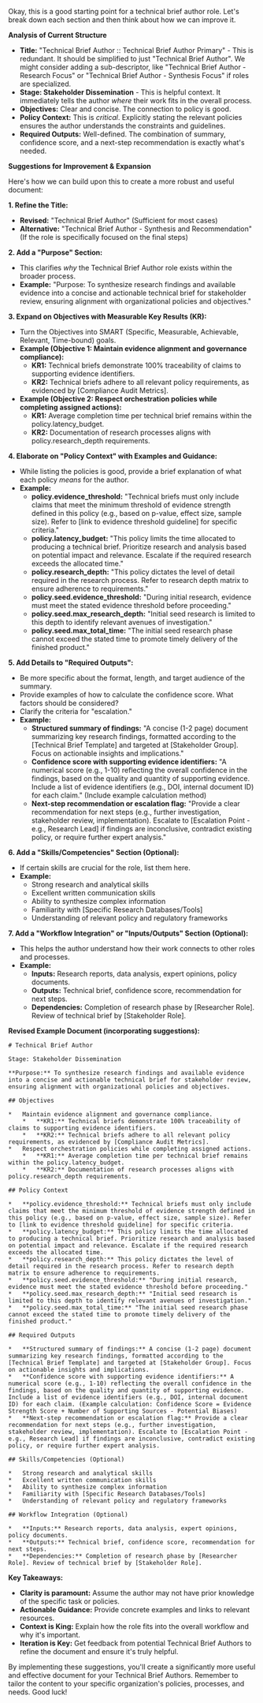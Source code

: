 Okay, this is a good starting point for a technical brief author role. Let's break down each section and then think about how we can improve it.

**Analysis of Current Structure**

*   **Title:** "Technical Brief Author :: Technical Brief Author Primary" - This is redundant.  It should be simplified to just "Technical Brief Author".  We might consider adding a sub-descriptor, like "Technical Brief Author - Research Focus" or "Technical Brief Author - Synthesis Focus" if roles are specialized.
*   **Stage: Stakeholder Dissemination** - This is helpful context. It immediately tells the author *where* their work fits in the overall process.
*   **Objectives:**  Clear and concise. The connection to policy is good.
*   **Policy Context:** This is *critical*.  Explicitly stating the relevant policies ensures the author understands the constraints and guidelines.
*   **Required Outputs:** Well-defined.  The combination of summary, confidence score, and a next-step recommendation is exactly what's needed.

**Suggestions for Improvement & Expansion**

Here's how we can build upon this to create a more robust and useful document:

**1. Refine the Title:**

*   **Revised:** "Technical Brief Author" (Sufficient for most cases)
*   **Alternative:** "Technical Brief Author - Synthesis and Recommendation" (If the role is specifically focused on the final steps)

**2. Add a "Purpose" Section:**

*   This clarifies *why* the Technical Brief Author role exists within the broader process.
*   **Example:** "Purpose: To synthesize research findings and available evidence into a concise and actionable technical brief for stakeholder review, ensuring alignment with organizational policies and objectives."

**3. Expand on Objectives with Measurable Key Results (KR):**

*   Turn the Objectives into SMART (Specific, Measurable, Achievable, Relevant, Time-bound) goals.
*   **Example (Objective 1: Maintain evidence alignment and governance compliance):**
    *   **KR1:** Technical briefs demonstrate 100% traceability of claims to supporting evidence identifiers.
    *   **KR2:** Technical briefs adhere to all relevant policy requirements, as evidenced by [Compliance Audit Metrics].
*   **Example (Objective 2: Respect orchestration policies while completing assigned actions):**
    *   **KR1:** Average completion time per technical brief remains within the policy.latency_budget.
    *   **KR2:** Documentation of research processes aligns with policy.research_depth requirements.

**4. Elaborate on "Policy Context" with Examples and Guidance:**

*   While listing the policies is good, provide a brief explanation of what each policy *means* for the author.
*   **Example:**
    *   **policy.evidence_threshold:** "Technical briefs must only include claims that meet the minimum threshold of evidence strength defined in this policy (e.g., based on p-value, effect size, sample size).  Refer to [link to evidence threshold guideline] for specific criteria."
    *   **policy.latency_budget:** "This policy limits the time allocated to producing a technical brief.  Prioritize research and analysis based on potential impact and relevance.  Escalate if the required research exceeds the allocated time."
    *   **policy.research_depth:** "This policy dictates the level of detail required in the research process. Refer to research depth matrix to ensure adherence to requirements."
    *   **policy.seed.evidence_threshold:** "During initial research, evidence must meet the stated evidence threshold before proceeding."
    *   **policy.seed.max_research_depth:** "Initial seed research is limited to this depth to identify relevant avenues of investigation."
    *   **policy.seed.max_total_time:** "The initial seed research phase cannot exceed the stated time to promote timely delivery of the finished product."

**5.  Add Details to "Required Outputs":**

*   Be more specific about the format, length, and target audience of the summary.
*   Provide examples of how to calculate the confidence score.  What factors should be considered?
*   Clarify the criteria for "escalation."
*   **Example:**
    *   **Structured summary of findings:** "A concise (1-2 page) document summarizing key research findings, formatted according to the [Technical Brief Template] and targeted at [Stakeholder Group].  Focus on actionable insights and implications."
    *   **Confidence score with supporting evidence identifiers:** "A numerical score (e.g., 1-10) reflecting the overall confidence in the findings, based on the quality and quantity of supporting evidence.  Include a list of evidence identifiers (e.g., DOI, internal document ID) for each claim."  (Include example calculation method)
    *   **Next-step recommendation or escalation flag:** "Provide a clear recommendation for next steps (e.g., further investigation, stakeholder review, implementation).  Escalate to [Escalation Point - e.g., Research Lead] if findings are inconclusive, contradict existing policy, or require further expert analysis."

**6. Add a "Skills/Competencies" Section (Optional):**

*   If certain skills are crucial for the role, list them here.
*   **Example:**
    *   Strong research and analytical skills
    *   Excellent written communication skills
    *   Ability to synthesize complex information
    *   Familiarity with [Specific Research Databases/Tools]
    *   Understanding of relevant policy and regulatory frameworks

**7.  Add a "Workflow Integration" or "Inputs/Outputs" Section (Optional):**

*   This helps the author understand how their work connects to other roles and processes.
*   **Example:**
    *   **Inputs:**  Research reports, data analysis, expert opinions, policy documents.
    *   **Outputs:**  Technical brief, confidence score, recommendation for next steps.
    *   **Dependencies:** Completion of research phase by [Researcher Role].  Review of technical brief by [Stakeholder Role].

**Revised Example Document (incorporating suggestions):**

```
# Technical Brief Author

Stage: Stakeholder Dissemination

**Purpose:** To synthesize research findings and available evidence into a concise and actionable technical brief for stakeholder review, ensuring alignment with organizational policies and objectives.

## Objectives

*   Maintain evidence alignment and governance compliance.
    *   **KR1:** Technical briefs demonstrate 100% traceability of claims to supporting evidence identifiers.
    *   **KR2:** Technical briefs adhere to all relevant policy requirements, as evidenced by [Compliance Audit Metrics].
*   Respect orchestration policies while completing assigned actions.
    *   **KR1:** Average completion time per technical brief remains within the policy.latency_budget.
    *   **KR2:** Documentation of research processes aligns with policy.research_depth requirements.

## Policy Context

*   **policy.evidence_threshold:** Technical briefs must only include claims that meet the minimum threshold of evidence strength defined in this policy (e.g., based on p-value, effect size, sample size). Refer to [link to evidence threshold guideline] for specific criteria.
*   **policy.latency_budget:** This policy limits the time allocated to producing a technical brief. Prioritize research and analysis based on potential impact and relevance. Escalate if the required research exceeds the allocated time.
*   **policy.research_depth:** This policy dictates the level of detail required in the research process. Refer to research depth matrix to ensure adherence to requirements.
*   **policy.seed.evidence_threshold:** "During initial research, evidence must meet the stated evidence threshold before proceeding."
*   **policy.seed.max_research_depth:** "Initial seed research is limited to this depth to identify relevant avenues of investigation."
*   **policy.seed.max_total_time:** "The initial seed research phase cannot exceed the stated time to promote timely delivery of the finished product."

## Required Outputs

*   **Structured summary of findings:** A concise (1-2 page) document summarizing key research findings, formatted according to the [Technical Brief Template] and targeted at [Stakeholder Group]. Focus on actionable insights and implications.
*   **Confidence score with supporting evidence identifiers:** A numerical score (e.g., 1-10) reflecting the overall confidence in the findings, based on the quality and quantity of supporting evidence. Include a list of evidence identifiers (e.g., DOI, internal document ID) for each claim. (Example calculation: Confidence Score = Evidence Strength Score + Number of Supporting Sources - Potential Biases)
*   **Next-step recommendation or escalation flag:** Provide a clear recommendation for next steps (e.g., further investigation, stakeholder review, implementation). Escalate to [Escalation Point - e.g., Research Lead] if findings are inconclusive, contradict existing policy, or require further expert analysis.

## Skills/Competencies (Optional)

*   Strong research and analytical skills
*   Excellent written communication skills
*   Ability to synthesize complex information
*   Familiarity with [Specific Research Databases/Tools]
*   Understanding of relevant policy and regulatory frameworks

## Workflow Integration (Optional)

*   **Inputs:** Research reports, data analysis, expert opinions, policy documents.
*   **Outputs:** Technical brief, confidence score, recommendation for next steps.
*   **Dependencies:** Completion of research phase by [Researcher Role]. Review of technical brief by [Stakeholder Role].
```

**Key Takeaways:**

*   **Clarity is paramount:**  Assume the author may not have prior knowledge of the specific task or policies.
*   **Actionable Guidance:** Provide concrete examples and links to relevant resources.
*   **Context is King:**  Explain how the role fits into the overall workflow and why it's important.
*   **Iteration is Key:**  Get feedback from potential Technical Brief Authors to refine the document and ensure it's truly helpful.

By implementing these suggestions, you'll create a significantly more useful and effective document for your Technical Brief Authors. Remember to tailor the content to your specific organization's policies, processes, and needs. Good luck!